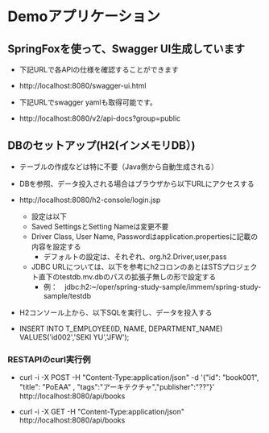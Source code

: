 # Demoアプリケーション

## SpringFoxを使って、Swagger UI生成しています

 - 下記URLで各APIの仕様を確認することができます
 - http://localhost:8080/swagger-ui.html

 - 下記URLでswagger yamlも取得可能です。
 - http://localhost:8080/v2/api-docs?group=public

## DBのセットアップ(H2(インメモリDB）)

- テーブルの作成などは特に不要（Java側から自動生成される）

- DBを参照、データ投入される場合はブラウザから以下URLにアクセスする
- http://localhost:8080/h2-console/login.jsp
	- 設定は以下
	- Saved SettingsとSetting Nameは変更不要
	- Driver Class, User Name, Passwordはapplication.propertiesに記載の内容を設定する
		- デフォルトの設定は、それぞれ、org.h2.Driver,user,pass
	- JDBC URLについては、以下を参考にh2コロンのあとはSTSプロジェクト直下のtestdb.mv.dbのパスの拡張子無しの形で設定する
		- 例：　jdbc:h2:~/oper/spring-study-sample/immem/spring-study-sample/testdb

- H2コンソール上から、以下SQLを実行し、データを投入する

- INSERT INTO T_EMPLOYEE(ID, NAME, DEPARTMENT_NAME) VALUES('id002','SEKI YU','JFW');

### RESTAPIのcurl実行例

- curl -i -X POST -H "Content-Type:application/json" -d '{"id": "book001", "title": "PoEAA" , "tags":"アーキテクチャ","publisher":"??"}' http://localhost:8080/api/books

- curl -i -X GET -H "Content-Type:application/json" http://localhost:8080/api/books
